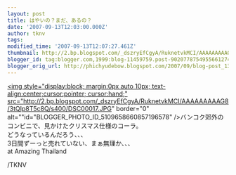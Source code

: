```yaml
---
layout: post
title: はやいの？まだ、あるの？
date: '2007-09-13T12:03:00.000Z'
author: tknv
tags: 
modified_time: '2007-09-13T12:07:27.461Z'
thumbnail: http://2.bp.blogspot.com/_dszryEfCgyA/RuknetvkMCI/AAAAAAAAAG8/3tQIp8T5c8Q/s72-c/DSC00017.JPG
blogger_id: tag:blogger.com,1999:blog-11459759.post-9020778754955661274
blogger_orig_url: http://phichyudebow.blogspot.com/2007/09/blog-post_13.html
---
```


<a onblur="try {parent.deselectBloggerImageGracefully();} catch(e) {}" href="http://2.bp.blogspot.com/_dszryEfCgyA/RuknetvkMCI/AAAAAAAAAG8/3tQIp8T5c8Q/s1600-h/DSC00017.JPG"><img style="display:block; margin:0px auto 10px; text-align:center;cursor:pointer; cursor:hand;" src="http://2.bp.blogspot.com/_dszryEfCgyA/RuknetvkMCI/AAAAAAAAAG8/3tQIp8T5c8Q/s400/DSC00017.JPG" border="0" alt=""id="BLOGGER_PHOTO_ID_5109658660857196578" /></a>バンコク郊外のコンビニで、見かけたクリスマス仕様のコーラ。<br>どうなっているんだろう、、、<br>3日間ずーっと売れていない、まぁ無理か、、、<br>at Amazing Thailand<div class="blogger-post-footer">/TKNV</div>